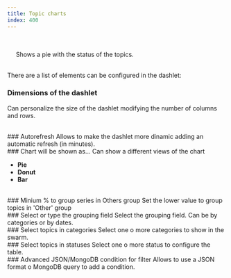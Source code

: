 ```yaml
---
title: Topic charts
index: 400
---
```


    
<br />

<img src="/static/images/icons/chart_pie.png" height="16px" width="16px" /> Shows a pie with the status of the topics.

<br />
There are a list of elements can be configured in the dashlet:


### Dimensions of the dashlet
Can personalize the size of the dashlet modifying the number of columns and rows.

<br />
### Autorefresh
Allows to make the dashlet more dinamic adding an automatic refresh (in minutes).


<br />
### Chart will be shown as...
Can show a different views of the chart

- **Pie**
- **Donut**
- **Bar**

<br />
### Minium % to group series in Others group
Set the lower value to group topics in 'Other' group

<br />
### Select or type the grouping field
Select the grouping field. Can be by categories or by dates.

<br />
### Select topics in categories
Select one o more categories to show in the swarm.

<br />
### Select topics in statuses
Select one o more status to configure the table.

<br />
### Advanced JSON/MongoDB condition for filter
Allows to use a JSON format o MongoDB query to add a condition. 
